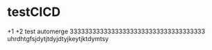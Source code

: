 # testCICD
+1
+2
test
automerge
333333333333333333333333333333333333
uhrdhtgfsjdytjtdyjdtyjkeytjktdymtsy
